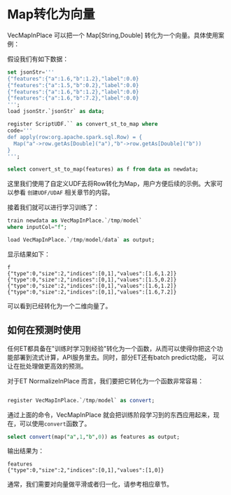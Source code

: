 # Map转化为向量

VecMapInPlace 可以把一个 Map[String,Double] 转化为一个向量。具体使用案例：

假设我们有如下数据：

```sql
set jsonStr='''
{"features":{"a":1.6,"b":1.2},"label":0.0}
{"features":{"a":1.5,"b":0.2},"label":0.0}
{"features":{"a":1.6,"b":1.2},"label":0.0}
{"features":{"a":1.6,"b":7.2},"label":0.0}
''';
load jsonStr.`jsonStr` as data;

register ScriptUDF.`` as convert_st_to_map where
code='''
def apply(row:org.apache.spark.sql.Row) = {
  Map("a"->row.getAs[Double]("a"),"b"->row.getAs[Double]("b"))
}
''';

select convert_st_to_map(features) as f from data as newdata;
```

这里我们使用了自定义UDF去将Row转化为Map，用户方便后续的示例。大家可以参看 `创建UDF/UDAF` 相关章节的内容。

接着我们就可以进行学习训练了：

```sql
train newdata as VecMapInPlace.`/tmp/model`
where inputCol="f";

load VecMapInPlace.`/tmp/model/data` as output;
```

显示结果如下：

```
f
{"type":0,"size":2,"indices":[0,1],"values":[1.6,1.2]}
{"type":0,"size":2,"indices":[0,1],"values":[1.5,0.2]}
{"type":0,"size":2,"indices":[0,1],"values":[1.6,1.2]}
{"type":0,"size":2,"indices":[0,1],"values":[1.6,7.2]}
```
可以看到已经转化为一个二维向量了。

## 如何在预测时使用

任何ET都具备在"训练时学习到经验"转化为一个函数，从而可以使得你把这个功能部署到流式计算，API服务里去。同时，部分ET还有batch predict功能，
可以让在批处理做更高效的预测。

对于ET NormalizeInPlace 而言，我们要把它转化为一个函数非常容易：

```sql

register VecMapInPlace.`/tmp/model` as convert;

```

通过上面的命令，VecMapInPlace 就会把训练阶段学习到的东西应用起来，现在，可以使用`convert`函数了。

```sql
select convert(map("a",1,"b",0)) as features as output;
```

输出结果为：

```
features
{"type":0,"size":2,"indices":[0,1],"values":[1,0]}
```

通常，我们需要对向量做平滑或者归一化，请参考相应章节。



